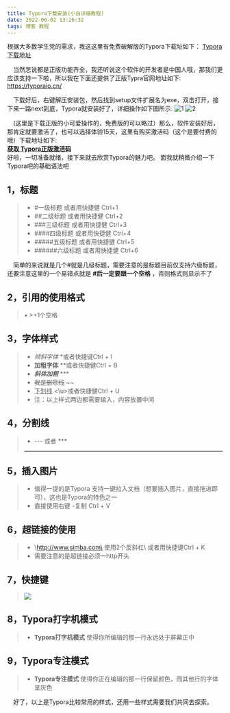 ```yaml
---
title: Typora下载安装(小白详细教程)
date: 2022-06-02 13:26:32
tags: 博客 教程  
---
```

根据大多数学生党的需求，我这这里有免费破解版的Typora下载址如下：<!--more-->
[Typora下载地址](http://c.gds.name/soft/typoramarkdown_xz7.com.zip)

 当然怎说都是正版功能齐全，我还听说这个软件的开发者是中国人哦，那我们更应该支持一下啦，所以我在下面还提供了正版Typra官网地址如下:
[https://typoraio.cn/ ](https://typoraio.cn/ )  

 下载好后，右键解压安装包，然后找到setup文件扩展名为exe，双击打开，接下来一路next到底，Typora就安装好了，详细操作如下图所示:
![1](https://obohe.com/i/2022/05/29/12bquic.png) 
![2](https://obohe.com/i/2022/05/29/12bqvcv.png)  

 (这里是下载正版的小可爱操作的，免费版的可以略过）那么，软件安装好后，那肯定就要激活了，也可以选择体验15天，这里有购买激活码（这个是要付费的哦）下载地址如下:  
[**获取 Typora正版激活码**](https://store.lizhi.io/site/products/id/520?cid=ufak4uer)  
好啦，一切准备就绪，接下来就去欣赏Typora的魅力吧。 
面我就稍微介绍一下Typora吧的基础语法吧

## 1，标题
> - #一级标题 或者用快捷健 Ctrl+1
> - ##二级标题 或者用快捷健 Ctrl+2
> - ###三级标题 或者用快捷健 Ctrl+3
> - ####四级标题 或者用快捷健 Ctrl+4
> - #####五级标题 或者用快捷健 Ctrl+5
> - ######六级标题 或者用快捷健 Ctrl+6  

 简单的来说就是几个#就是几级标题，需要注意的是标题目前仅支持六级标题，还要注意这里的一个易错点就是 **#后一定要跟一个空格** ，否则格式则显示不了  

## 2，引用的使用格式
> • >+1个空格   

## 3，字体样式
> - *倾斜字体* *或者快捷键Ctrl + l 
> - **加粗字体** **或者快捷健Ctrl + B 
> - ***斜体加粗*** *** 
> - ~~我是删除线~~ ~~ 
> - <u>下划线</u> <\u>或者快捷健Ctrl + U 
> - 注：以上样式两边都需要输入，内容放置中间   

## 4，分割线
> - --- 或者 *** 
> - ---

## 5，插入图片
> - 值得一提的是Typora 支持一键拉入文档（想要插入图片，直接拖进即可），这也是Typora的特色之一 
> - 直接使用右键 -复制 Ctrl + V   

## 6，超链接的使用
> - \http://www.simba.com\ 使用2个反斜杠\ 或者用快捷键Ctrl + K 
> - 需要注意的是超链接必须一http开头   

## 7，快捷键
> ![](https://5fou.com/i/2022/05/29/au5f2q0.png)  

## 8，Typora打字机模式  
> - **Typora打字机模式** 使得你所编辑的那一行永远处于屏幕正中  

## 9，Typora专注模式
> - **Typora专注模式** 使得你正在编辑的那一行保留颜色，而其他行的字体呈灰色  

 好了，以上是Typora比较常用的样式，还用一些样式需要我们共同去探索。
